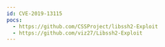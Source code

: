 ```yaml
---
id: CVE-2019-13115
pocs:
  - https://github.com/CSSProject/libssh2-Exploit
  - https://github.com/viz27/Libssh2-Exploit
---
```

